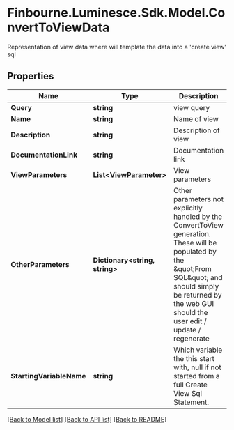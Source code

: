 # Finbourne.Luminesce.Sdk.Model.ConvertToViewData
Representation of view data where will template the data into a 'create view' sql

## Properties

Name | Type | Description | Notes
------------ | ------------- | ------------- | -------------
**Query** | **string** | view query | 
**Name** | **string** | Name of view | 
**Description** | **string** | Description of view | [optional] 
**DocumentationLink** | **string** | Documentation link | [optional] 
**ViewParameters** | [**List&lt;ViewParameter&gt;**](ViewParameter.md) | View parameters | [optional] 
**OtherParameters** | **Dictionary&lt;string, string&gt;** | Other parameters not explicitly handled by the ConvertToView generation.  These will be populated by the \&quot;From SQL\&quot; and should simply be returned by  the web GUI should the user edit / update / regenerate | [optional] 
**StartingVariableName** | **string** | Which variable the this start with, null if not started from a full Create View Sql Statement. | [optional] 

[[Back to Model list]](../README.md#documentation-for-models) [[Back to API list]](../README.md#documentation-for-api-endpoints) [[Back to README]](../README.md)

